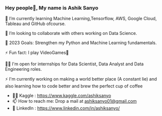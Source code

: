 ### Hey people👋, My name is Ashik Sanyo 


🌱 I’m currently learning Machine Learning,Tensorflow, AWS, Google Cloud, Tableau and GitHub ofcourse.

👯 I’m looking to collaborate with others working on Data Science.

🥅 2023 Goals: Strengthen my Python and Machine Learning fundamentals.

⚡ Fun fact: I play VideoGames🐾

👨‍💻 I'm open for internships for Data Scientist, Data Analyst and Data Engineering roles.

  
⚡  I'm currently working on making a world better place (A constant lie) 
    and also learning how to code better and brew the perfect cup of coffee

- 🐱‍👤 Kaggle : https://www.kaggle.com/ashiksanyo
- 📫 How to reach me: Drop a mail at ashiksanyo01@gmail.com
- 🎯 LinkedIn : https://www.linkedin.com/in/ashiksanyo/




